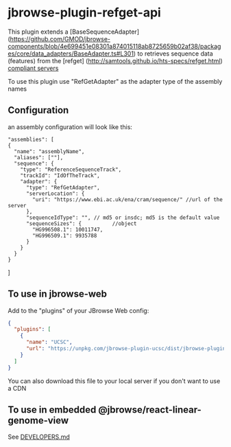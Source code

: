 # jbrowse-plugin-refget-api

This plugin extends a [BaseSequenceAdapter] (https://github.com/GMOD/jbrowse-components/blob/4e699451e08301a874015118ab8725659b02af38/packages/core/data_adapters/BaseAdapter.ts#L301) to retrieves sequence data (features) from the [refget] (http://samtools.github.io/hts-specs/refget.html) [compliant servers](https://andrewyatz.github.io/refget-compliance/)

To use this plugin use "RefGetAdapter" as the adapter type of the assembly names

## Configuration
  an assembly configuration will look like this:

    "assemblies": [
    {
      "name": "assemblyName",
      "aliases": [""],
      "sequence": {
        "type": "ReferenceSequenceTrack",
        "trackId": "IdOfTheTrack",
        "adapter": {
          "type": "RefGetAdapter",
          "serverLocation": {
            "uri": "https://www.ebi.ac.uk/ena/cram/sequence/" //url of the server
          },
          "sequenceIdType": "", // md5 or insdc; md5 is the default value
          "sequenceSizes": {          //object 
            "HG996508.1": 10011747,
            "HG996509.1": 9935788
          }
        }
      }
    }
  ]




## To use in jbrowse-web

Add to the "plugins" of your JBrowse Web config:

```json
{
  "plugins": [
    {
      "name": "UCSC",
      "url": "https://unpkg.com/jbrowse-plugin-ucsc/dist/jbrowse-plugin-ucsc.umd.production.min.js"
    }
  ]
}
```

You can also download this file to your local server if you don't want to use a CDN

## To use in embedded @jbrowse/react-linear-genome-view

See [DEVELOPERS.md](DEVELOPERS.md)